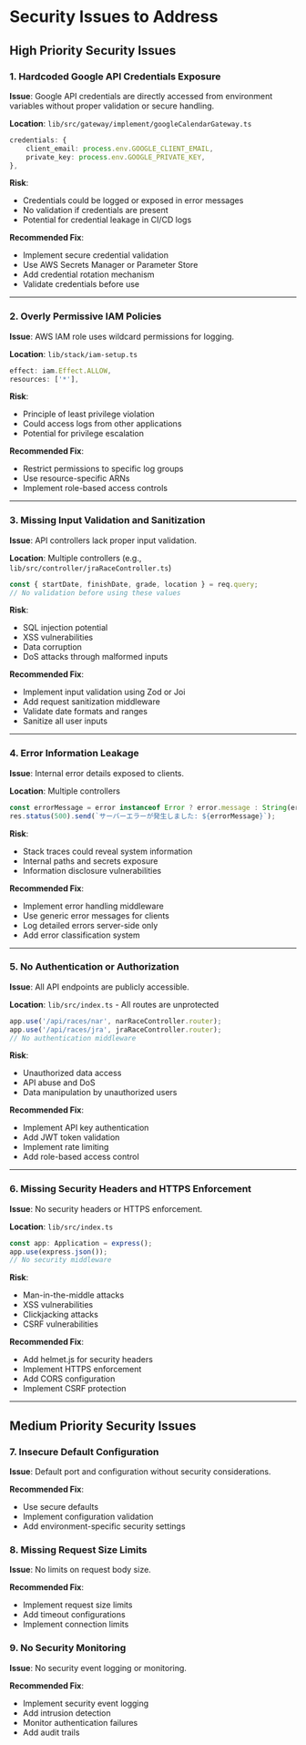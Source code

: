# Security Issues to Address

## High Priority Security Issues

### 1. Hardcoded Google API Credentials Exposure
**Issue**: Google API credentials are directly accessed from environment variables without proper validation or secure handling.

**Location**: `lib/src/gateway/implement/googleCalendarGateway.ts`
```typescript
credentials: {
    client_email: process.env.GOOGLE_CLIENT_EMAIL,
    private_key: process.env.GOOGLE_PRIVATE_KEY,
},
```

**Risk**: 
- Credentials could be logged or exposed in error messages
- No validation if credentials are present
- Potential for credential leakage in CI/CD logs

**Recommended Fix**:
- Implement secure credential validation
- Use AWS Secrets Manager or Parameter Store
- Add credential rotation mechanism
- Validate credentials before use

---

### 2. Overly Permissive IAM Policies
**Issue**: AWS IAM role uses wildcard permissions for logging.

**Location**: `lib/stack/iam-setup.ts`
```typescript
effect: iam.Effect.ALLOW,
resources: ['*'],
```

**Risk**: 
- Principle of least privilege violation
- Could access logs from other applications
- Potential for privilege escalation

**Recommended Fix**:
- Restrict permissions to specific log groups
- Use resource-specific ARNs
- Implement role-based access controls

---

### 3. Missing Input Validation and Sanitization
**Issue**: API controllers lack proper input validation.

**Location**: Multiple controllers (e.g., `lib/src/controller/jraRaceController.ts`)
```typescript
const { startDate, finishDate, grade, location } = req.query;
// No validation before using these values
```

**Risk**:
- SQL injection potential
- XSS vulnerabilities  
- Data corruption
- DoS attacks through malformed inputs

**Recommended Fix**:
- Implement input validation using Zod or Joi
- Add request sanitization middleware
- Validate date formats and ranges
- Sanitize all user inputs

---

### 4. Error Information Leakage
**Issue**: Internal error details exposed to clients.

**Location**: Multiple controllers
```typescript
const errorMessage = error instanceof Error ? error.message : String(error);
res.status(500).send(`サーバーエラーが発生しました: ${errorMessage}`);
```

**Risk**:
- Stack traces could reveal system information
- Internal paths and secrets exposure
- Information disclosure vulnerabilities

**Recommended Fix**:
- Implement error handling middleware
- Use generic error messages for clients
- Log detailed errors server-side only
- Add error classification system

---

### 5. No Authentication or Authorization
**Issue**: All API endpoints are publicly accessible.

**Location**: `lib/src/index.ts` - All routes are unprotected
```typescript
app.use('/api/races/nar', narRaceController.router);
app.use('/api/races/jra', jraRaceController.router);
// No authentication middleware
```

**Risk**:
- Unauthorized data access
- API abuse and DoS
- Data manipulation by unauthorized users

**Recommended Fix**:
- Implement API key authentication
- Add JWT token validation
- Implement rate limiting
- Add role-based access control

---

### 6. Missing Security Headers and HTTPS Enforcement
**Issue**: No security headers or HTTPS enforcement.

**Location**: `lib/src/index.ts`
```typescript
const app: Application = express();
app.use(express.json());
// No security middleware
```

**Risk**:
- Man-in-the-middle attacks
- XSS vulnerabilities
- Clickjacking attacks
- CSRF vulnerabilities

**Recommended Fix**:
- Add helmet.js for security headers
- Implement HTTPS enforcement
- Add CORS configuration
- Implement CSRF protection

---

## Medium Priority Security Issues

### 7. Insecure Default Configuration
**Issue**: Default port and configuration without security considerations.

**Recommended Fix**:
- Use secure defaults
- Implement configuration validation
- Add environment-specific security settings

### 8. Missing Request Size Limits
**Issue**: No limits on request body size.

**Recommended Fix**:
- Implement request size limits
- Add timeout configurations
- Implement connection limits

### 9. No Security Monitoring
**Issue**: No security event logging or monitoring.

**Recommended Fix**:
- Implement security event logging
- Add intrusion detection
- Monitor authentication failures
- Add audit trails